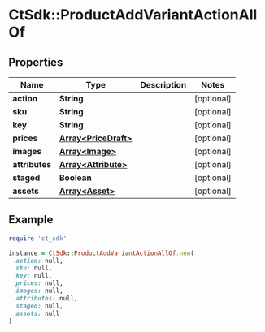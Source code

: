 # CtSdk::ProductAddVariantActionAllOf

## Properties

| Name | Type | Description | Notes |
| ---- | ---- | ----------- | ----- |
| **action** | **String** |  | [optional] |
| **sku** | **String** |  | [optional] |
| **key** | **String** |  | [optional] |
| **prices** | [**Array&lt;PriceDraft&gt;**](PriceDraft.md) |  | [optional] |
| **images** | [**Array&lt;Image&gt;**](Image.md) |  | [optional] |
| **attributes** | [**Array&lt;Attribute&gt;**](Attribute.md) |  | [optional] |
| **staged** | **Boolean** |  | [optional] |
| **assets** | [**Array&lt;Asset&gt;**](Asset.md) |  | [optional] |

## Example

```ruby
require 'ct_sdk'

instance = CtSdk::ProductAddVariantActionAllOf.new(
  action: null,
  sku: null,
  key: null,
  prices: null,
  images: null,
  attributes: null,
  staged: null,
  assets: null
)
```

